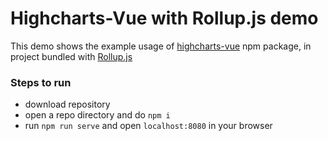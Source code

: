 # Highcharts-Vue with Rollup.js demo
This demo shows the example usage of [highcharts-vue](https://github.com/highcharts/highcharts-vue) npm package, in project bundled with [Rollup.js](https://rollupjs.org/guide/en)

### Steps to run
- download repository
- open a repo directory and do `npm i`
- run `npm run serve` and open `localhost:8080` in your browser
